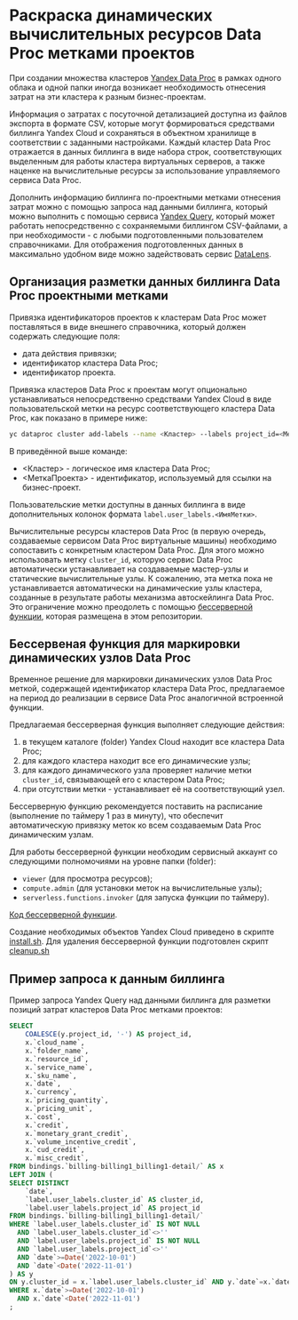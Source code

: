# Раскраска динамических вычислительных ресурсов Data Proc метками проектов

При создании множества кластеров [Yandex Data Proc](https://cloud.yandex.ru/services/data-proc) в рамках одного облака и одной папки иногда возникает необходимость отнесения затрат на эти кластера к разным бизнес-проектам.

Информация о затратах с посуточной детализацией доступна из файлов экспорта в формате CSV, которые могут формироваться средствами биллинга Yandex Cloud и сохраняться в объектном хранилище в соответствии с заданными настройками. Каждый кластер Data Proc отражается в данных биллинга в виде набора строк, соответствующих выделенным для работы кластера виртуальных серверов, а также наценке на вычислительные ресурсы за использование управляемого сервиса Data Proc.

Дополнить информацию биллинга по-проектными метками отнесения затрат можно с помощью запроса над данными биллинга, который можно выполнить с помощью сервиса [Yandex Query](https://cloud.yandex.ru/services/query), который может работать непосредственно с сохраняемыми биллингом CSV-файлами, а при необходимости - с любыми подготовленными пользователем справочниками. Для отображения подготовленных данных в максимально удобном виде можно задействовать сервис [DataLens](https://cloud.yandex.ru/services/datalens).

## Организация разметки данных биллинга Data Proc проектными метками

Привязка идентификаторов проектов к кластерам Data Proc может поставляться в виде внешнего справочника, который должен содержать следующие поля:
* дата действия привязки;
* идентификатор кластера Data Proc;
* идентификатор проекта.

Привязка кластеров Data Proc к проектам могут опционально устанавливаться непосредственно средствами Yandex Cloud в виде пользовательской метки на ресурс соответствующего кластера Data Proc, как показано в примере ниже:

```bash
yc dataproc cluster add-labels --name <Кластер> --labels project_id=<МеткаПроекта>
```

В приведённой выше команде:
* <Кластер> - логическое имя кластера Data Proc;
* <МеткаПроекта> - идентификатор, используемый для ссылки на бизнес-проект.

Пользовательские метки доступны в данных биллинга в виде дополнительных колонок формата `label.user_labels.<ИмяМетки>`.

Вычислительные ресурсы кластеров Data Proc (в первую очередь, создаваемые сервисом Data Proc виртуальные машины) необходимо сопоставить с конкретным кластером Data Proc. Для этого можно использовать метку `cluster_id`, которую сервис Data Proc автоматически устанавливает на создаваемые мастер-узлы и статические вычислительные узлы. К сожалению, эта метка пока не устанавливается автоматически на динамические узлы кластера, созданные в результате работы механизма автоскейлинга Data Proc. Это ограничение можно преодолеть с помощью [бессерверной функции](https://cloud.yandex.ru/services/functions), которая размещена в этом репозитории.

## Бессервеная функция для маркировки динамических узлов Data Proc

Временное решение для маркировки динамических узлов Data Proc меткой, содержащей идентификатор кластера Data Proc, предлагаемое на период до реализации в сервисе Data Proc аналогичной встроенной функции.

Предлагаемая бессерверная функция выполняет следующие действия:
1. в текущем каталоге (folder) Yandex Cloud находит все кластера Data Proc;
2. для каждого кластера находит все его динамические узлы;
3. для каждого динамического узла проверяет наличие метки `cluster_id`, связывающей его с кластером Data Proc;
4. при отсутствии метки - устанавливает её на соответствующий узел.

Бессерверную функцию рекомендуется поставить на расписание (выполнение по таймеру 1 раз в минуту), что обеспечит автоматическую привязку меток ко всем создаваемым Data Proc динамическим узлам.

Для работы бессерверной функции необходим сервисный аккаунт со следующими полномочиями на уровне папки (folder):
* `viewer` (для просмотра ресурсов);
* `compute.admin` (для установки меток на вычислительные узлы);
* `serverless.functions.invoker` (для запуска функции по таймеру).

[Код бессерверной функции](https://github.com/zinal/yc-dataproc-snippets/blob/main/dp-compute-colorizer/cf/cfunc.py).

Создание необходимых объектов Yandex Cloud приведено в скрипте [install.sh](https://github.com/zinal/yc-dataproc-snippets/blob/main/dp-compute-colorizer/install.sh). Для удаления бессерверной функции подготовлен скрипт [cleanup.sh](https://github.com/zinal/yc-dataproc-snippets/blob/main/dp-compute-colorizer/cleanup.sh)

## Пример запроса к данным биллинга

Пример запроса Yandex Query над данными биллинга для разметки позиций затрат кластеров Data Proc метками проектов:

```SQL
SELECT
    COALESCE(y.project_id, '-') AS project_id,
    x.`cloud_name`,
    x.`folder_name`,
    x.`resource_id`,
    x.`service_name`,
    x.`sku_name`,
    x.`date`,
    x.`currency`,
    x.`pricing_quantity`,
    x.`pricing_unit`,
    x.`cost`,
    x.`credit`,
    x.`monetary_grant_credit`,
    x.`volume_incentive_credit`,
    x.`cud_credit`,
    x.`misc_credit`,
FROM bindings.`billing-billing1_billing1-detail/` AS x
LEFT JOIN (
SELECT DISTINCT
    `date`,
    `label.user_labels.cluster_id` AS cluster_id,
    `label.user_labels.project_id` AS project_id
FROM bindings.`billing-billing1_billing1-detail/`
WHERE `label.user_labels.cluster_id` IS NOT NULL
  AND `label.user_labels.cluster_id`<>''
  AND `label.user_labels.project_id` IS NOT NULL
  AND `label.user_labels.project_id`<>''
  AND `date`>=Date('2022-10-01')
  AND `date`<Date('2022-11-01')
) AS y
ON y.cluster_id = x.`label.user_labels.cluster_id` AND y.`date`=x.`date`
WHERE x.`date`>=Date('2022-10-01')
  AND x.`date`<Date('2022-11-01')
;
```
